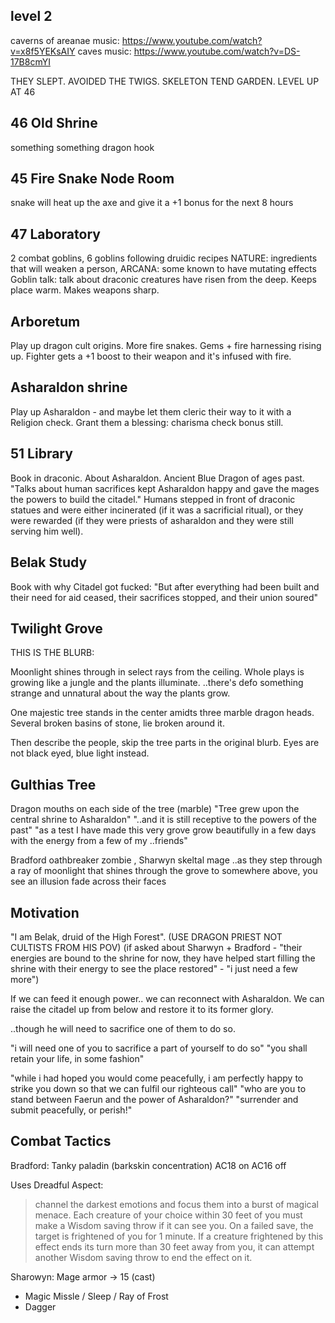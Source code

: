 ## level 2
caverns of areanae music: https://www.youtube.com/watch?v=x8f5YEKsAIY
caves music: https://www.youtube.com/watch?v=DS-17B8cmYI

THEY SLEPT. AVOIDED THE TWIGS.
SKELETON TEND GARDEN.
LEVEL UP AT 46

## 46 Old Shrine
something something dragon hook

## 45 Fire Snake Node Room
snake will heat up the axe and give it a +1 bonus for the next 8 hours

## 47 Laboratory
2 combat goblins, 6 goblins following druidic recipes
NATURE: ingredients that will weaken a person, ARCANA: some known to have mutating effects
Goblin talk: talk about draconic creatures have risen from the deep. Keeps place warm. Makes weapons sharp.


## Arboretum
Play up dragon cult origins. More fire snakes. Gems + fire harnessing rising up. Fighter gets a +1 boost to their weapon and it's infused with fire.

## Asharaldon shrine
Play up Asharaldon - and maybe let them cleric their way to it with a Religion check. Grant them a blessing: charisma check bonus still.

## 51 Library
Book in draconic. About Asharaldon. Ancient Blue Dragon of ages past.
"Talks about human sacrifices kept Asharaldon happy and gave the mages the powers to build the citadel."
Humans stepped in front of draconic statues and were either incinerated (if it was a sacrificial ritual), or they were rewarded (if they were priests of asharaldon and they were still serving him well).

## Belak Study
Book with why Citadel got fucked:
"But after everything had been built and their need for aid ceased, their sacrifices stopped, and their union soured"

## Twilight Grove
THIS IS THE BLURB:

Moonlight shines through in select rays from the ceiling.
Whole plays is growing like a jungle and the plants illuminate.
..there's defo something strange and unnatural about the way the plants grow.

One majestic tree stands in the center amidts three marble dragon heads.
Several broken basins of stone, lie broken around it.

Then describe the people, skip the tree parts in the original blurb. Eyes are not black eyed, blue light instead.

## Gulthias Tree
Dragon mouths on each side of the tree (marble)
"Tree grew upon the central shrine to Asharaldon"
"..and it is still receptive to the powers of the past"
"as a test I have made this very grove grow beautifully in a few days with the energy from a few of my ..friends"

Bradford oathbreaker zombie , Sharwyn skeltal mage
..as they step through a ray of moonlight that shines through the grove to somewhere above, you see an illusion fade across their faces


## Motivation
"I am Belak, druid of the High Forest".
(USE DRAGON PRIEST NOT CULTISTS FROM HIS POV)
(if asked about Sharwyn + Bradford - "their energies are bound to the shrine for now, they have helped start filling the shrine with their energy to see the place restored" - "i just need a few more")

If we can feed it enough power.. we can reconnect with Asharaldon. We can raise the citadel up from below and restore it to its former glory.

..though he will need to sacrifice one of them to do so.

"i will need one of you to sacrifice a part of yourself to do so"
"you shall retain your life, in some fashion"

"while i had hoped you would come peacefully, i am perfectly happy to strike you down so that we can fulfil our righteous call"
"who are you to stand between Faerun and the power of Asharaldon?"
"surrender and submit peacefully, or perish!"

## Combat Tactics
Bradford: Tanky paladin (barkskin concentration) AC18 on AC16 off

Uses Dreadful Aspect:

>  channel the darkest emotions and focus them into a burst of magical menace. Each creature of your choice within 30 feet of you must make a Wisdom saving throw if it can see you. On a failed save, the target is frightened of you for 1 minute. If a creature frightened by this effect ends its turn more than 30 feet away from you, it can attempt another Wisdom saving throw to end the effect on it.

Sharowyn:
Mage armor -> 15 (cast)
- Magic Missle / Sleep / Ray of Frost
- Dagger
